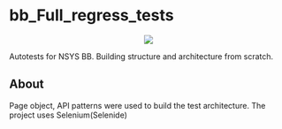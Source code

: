 # bb_Full_regress_tests

<p align="center">
      <img src="https://i.ibb.co/cLZgDmz/download.jpg">
</p>
Autotests for NSYS BB. Building structure and architecture from scratch.

## About
Page object, API patterns were used to build the test architecture. The project uses Selenium(Selenide)


